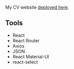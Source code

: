 My CV website [deployed here](https://github.com/facebook/create-react-app).

## Tools

- React
- React Router
- Axios
- JSON
- React Material-UI
- react-select

